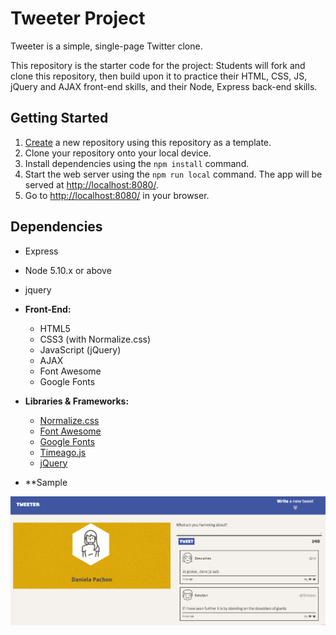 # Tweeter Project 

Tweeter is a simple, single-page Twitter clone.

This repository is the starter code for the project: Students will fork and clone this repository, then build upon it to practice their HTML, CSS, JS, jQuery and AJAX front-end skills, and their Node, Express back-end skills.

## Getting Started

1. [Create](https://docs.github.com/en/repositories/creating-and-managing-repositories/creating-a-repository-from-a-template) a new repository using this repository as a template.
2. Clone your repository onto your local device.
3. Install dependencies using the `npm install` command.
3. Start the web server using the `npm run local` command. The app will be served at <http://localhost:8080/>.
4. Go to <http://localhost:8080/> in your browser.

## Dependencies

- Express
- Node 5.10.x or above
- jquery

- **Front-End:**
  - HTML5
  - CSS3 (with Normalize.css)
  - JavaScript (jQuery)
  - AJAX
  - Font Awesome
  - Google Fonts

- **Libraries & Frameworks:**
  - [Normalize.css](https://necolas.github.io/normalize.css/)
  - [Font Awesome](https://fontawesome.com/)
  - [Google Fonts](https://fonts.google.com/)
  - [Timeago.js](https://timeago.org/)
  - [jQuery](https://jquery.com/)

- **Sample 

![alt text](image.png)